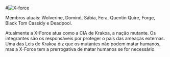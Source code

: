 
#![X-force](https://eb6f93.a2cdn1.secureserver.net/wp-content/uploads/2022/04/todas-equipes-marvel-250422-2.jpg)

Membros atuais: Wolverine, Dominó, Sábia, Fera, Quentin Quire, Forge, Black Tom Cassidy e Deadpool.

Atualmente a X-Force atua como a CIA de Krakoa, a nação mutante. Os integrantes são os responsáveis por proteger o país das ameaças externas. Uma das Leis de Krakoa diz que os mutantes não podem matar humanos, mas a X-Force tem a prerrogativa de matar humanos se for necessário.